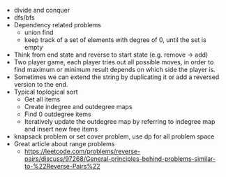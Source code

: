* divide and conquer
* dfs/bfs
* Dependency related problems
    * union find  
    * keep track of a set of elements with degree of 0, until the set is empty
* Think from end state and reverse to start state (e.g. remove -> add)
* Two player game, each player tries out all possible moves, in order to find maximum or minimum result depends on which side the player is.
* Sometimes we can extend the string by duplicating it or add a reversed version to the end.
* Typical toplogical sort
    * Get all items
    * Create indegree and outdegree maps
    * Find 0 outdegree items
    * Iteratively update the outdegree map by referring to indegree map and insert new free items
* knapsack problem or set cover problem, use dp for all problem space
* Great article about range problems
    * https://leetcode.com/problems/reverse-pairs/discuss/97268/General-principles-behind-problems-similar-to-%22Reverse-Pairs%22
